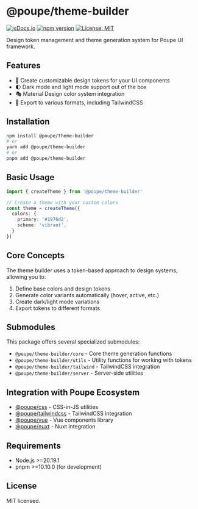 # @poupe/theme-builder

[![jsDocs.io](https://img.shields.io/badge/jsDocs.io-reference-blue)](https://www.jsdocs.io/package/@poupe/theme-builder)
[![npm version](https://img.shields.io/npm/v/@poupe/theme-builder.svg)](https://www.npmjs.com/package/@poupe/theme-builder)
[![License: MIT](https://img.shields.io/badge/License-MIT-blue.svg)](LICENSE)

Design token management and theme generation system for Poupe UI framework.

## Features

- 🎨 Create customizable design tokens for your UI components
- 🌓 Dark mode and light mode support out of the box
- 🎭 Material Design color system integration
- 🧩 Export to various formats, including TailwindCSS

## Installation

```bash
npm install @poupe/theme-builder
# or
yarn add @poupe/theme-builder
# or
pnpm add @poupe/theme-builder
```

## Basic Usage

```typescript
import { createTheme } from '@poupe/theme-builder'

// Create a theme with your custom colors
const theme = createTheme({
  colors: {
    primary: '#1976d2',
    scheme: 'vibrant',
  }
})
```

## Core Concepts

The theme builder uses a token-based approach to design systems, allowing you to:

1. Define base colors and design tokens
2. Generate color variants automatically (hover, active, etc.)
3. Create dark/light mode variations
4. Export tokens to different formats

## Submodules

This package offers several specialized submodules:

- `@poupe/theme-builder/core` - Core theme generation functions
- `@poupe/theme-builder/utils` - Utility functions for working with tokens
- `@poupe/theme-builder/tailwind` - TailwindCSS integration
- `@poupe/theme-builder/server` - Server-side utilities

## Integration with Poupe Ecosystem

- [@poupe/css](../@poupe-css) - CSS-in-JS utilities
- [@poupe/tailwindcss](../@poupe-tailwindcss) - TailwindCSS integration
- [@poupe/vue](../@poupe-vue) - Vue components library
- [@poupe/nuxt](../@poupe-nuxt) - Nuxt integration

## Requirements

- Node.js >=20.19.1
- pnpm >=10.10.0 (for development)

## License

MIT licensed.
